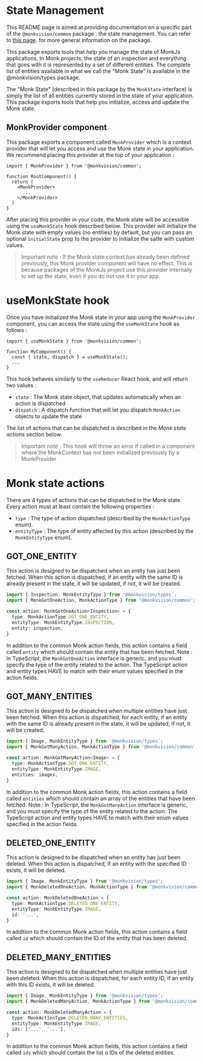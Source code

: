 # State Management
This README page is aimed at providing documentation on a specific part of the `@monkvision/common` package : the state
management. You can refer to [this page](README.md). for more general information on the package.

This package exports tools that help you manage the state of MonkJs applications. In Monk projects, the state of an
inspection and everything that goes with it is represented by a set of different entities. The complete list of entities
available in what we call the "Monk State" is available in the @monkvision/types package.

The "Monk State" (described in this package by the `MonkState` interface) is simply the list of all entities currently
stored in the state of your application. This package exports tools that help you initialize, access and update the
Monk state.

## MonkProvider component
This package exports a component called `MonkProvider` which is a context provider that will let you access and use the
Monk state in your application. We recommend placing this provider at the top of your application :

```tsx
import { MonkProvider } from '@monkvision/common';

function RootComponent() {
  return (
    <MonkProvider>
      ...
    </MonkProvider>
  )
}
```

After placing this provider in your code, the Monk state will be accessible using the `useMonkState` hook described
below. This provider will initialize the Monk state with empty values (no entities) by default, but you can pass an
optional `initialState` prop to the provider to initialize the satte with custom values.

> Important note : If the Monk state context has already been defined previously, this Monk provider component will
> have no effect. This is because packages of the MonkJs project use this provider internally to set up the state, even
> if you do not use it in your app.

# useMonkState hook
Once you have initialized the Monk state in your app using the `MonkProvider` component, you can access the state using
the `useMonkState` hook as follows :

```tsx
import { useMonkState } from '@monkvision/common';

function MyComponent() {
  const { state, dispatch } = useMonkState();
  ...
}
```

This hook behaves similarly to the `useReducer` React hook, and will return two values :
- `state` : The Monk state object, that updates automatically when an action is dispatched
- `dispatch` : A dispatch function that will let you dispatch `MonkAction` objects to update the state

The list of actions that can be dispatched is described in the *Monk state actions* section below.

> Important note : This hook will throw an error if called in a component where the MonkContext has not been initialized
> previously by a MonkProvider

# Monk state actions
There are 4 types of actions that can be dispatched in the Monk state. Every action must at least contain the following
properties :

- `type` : The type of action dispatched (described by the `MonkActionType` enum).
- `entityType` : The type of entity affected by this action (described by the `MonkEntityType` enum).

## GOT_ONE_ENTITY
This action is designed to be dispatched when an entity has just been fetched. When this action is dispatched, if an
entity with the same ID is already present in the state, it will be updated, if not, it will be created.

```typescript
import { Inspection, MonkEntityType } from '@monkvision/types';
import { MonkGotOneAction, MonkActionType } from '@monkvision/common';

const action: MonkGotOneAction<Inspection> = {
  type: MonkActionType.GOT_ONE_ENTITY,
  entityType: MonkEntityType.INSPECTION,
  entity: inspection,
}
```

In addition to the common Monk action fields, this action contains a field called `entity` which should contain the
entity that has been fetched. Note : In TypeScript, the `MonkGotOneAction` interface is generic, and you must specify
the type of the entity related to the action. The TypeScript action and entity types HAVE to match with their enum
values specified in the action fields.

## GOT_MANY_ENTITIES
This action is designed to be dispatched when multiple entities have just been fetched. When this action is dispatched,
for each entity, if an entity with the same ID is already present in the state, it will be updated, if not, it will be
created.

```typescript
import { Image, MonkEntityType } from '@monkvision/types';
import { MonkGotManyAction, MonkActionType } from '@monkvision/common';

const action: MonkGotManyAction<Image> = {
  type: MonkActionType.GOT_ONE_ENTITY,
  entityType: MonkEntityType.IMAGE,
  entities: images,
}
```

In addition to the common Monk action fields, this action contains a field called `entities` which should contain an
array of the entities that have been fetched. Note : In TypeScript, the `MonkGotManyAction` interface is generic, and
you must specify the type of the entity related to the action. The TypeScript action and entity types HAVE to match
with their enum values specified in the action fields.

## DELETED_ONE_ENTITY
This action is designed to be dispatched when an entity has just been deleted. When this action is dispatched, if an
entity with the specified ID exists, it will be deleted.

```typescript
import { Image, MonkEntityType } from '@monkvision/types';
import { MonkDeletedOneAction, MonkActionType } from '@monkvision/common';

const action: MonkDeletedOneAction = {
  type: MonkActionType.DELETED_ONE_ENTITY,
  entityType: MonkEntityType.IMAGE,
  id: '...',
}
```

In addition to the common Monk action fields, this action contains a field called `id` which should contain the ID of
the entity that has been deleted.

## DELETED_MANY_ENTITIES
This action is designed to be dispatched when multiple entities have just been deleted. When this action is dispatched,
for each entity ID, if an entity with this ID exists, it will be deleted.

```typescript
import { Image, MonkEntityType } from '@monkvision/types';
import { MonkDeletedManyAction, MonkActionType } from '@monkvision/common';

const action: MonkDeletedManyAction = {
  type: MonkActionType.DELETED_MANY_ENTITIES,
  entityType: MonkEntityType.IMAGE,
  ids: ['...', '...'],
}
```

In addition to the common Monk action fields, this action contains a field called `ids` which should contain the list o
IDs of the deleted entities.
